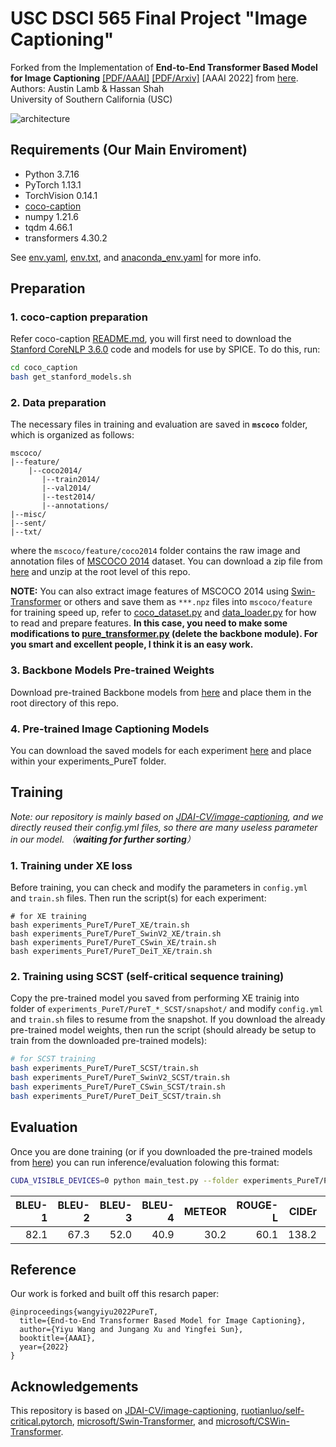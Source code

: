 # USC DSCI 565 Final Project "Image Captioning"
Forked from the Implementation of __End-to-End Transformer Based Model for Image Captioning__ [[PDF/AAAI]](https://ojs.aaai.org/index.php/AAAI/article/view/20160) [[PDF/Arxiv]](https://arxiv.org/abs/2203.15350) [AAAI 2022] from [here](https://github.com/232525/PureT).\
Authors: Austin Lamb & Hassan Shah\
University of Southern California (USC)

![architecture](./imgs/architecture.png)

## Requirements (Our Main Enviroment)
+ Python 3.7.16
+ PyTorch 1.13.1
+ TorchVision 0.14.1
+ [coco-caption](https://github.com/tylin/coco-caption)
+ numpy 1.21.6
+ tqdm 4.66.1
+ transformers 4.30.2

See [env.yaml](env.yaml), [env.txt](env.txt), and [anaconda_env.yaml](anaconda_env.yaml) for more info.

## Preparation
### 1. coco-caption preparation
Refer coco-caption [README.md](./coco_caption/README.md), you will first need to download the [Stanford CoreNLP 3.6.0](http://stanfordnlp.github.io/CoreNLP/index.html) code and models for use by SPICE. To do this, run:
```bash
cd coco_caption
bash get_stanford_models.sh
```
### 2. Data preparation
The necessary files in training and evaluation are saved in __`mscoco`__ folder, which is organized as follows:
```
mscoco/
|--feature/
    |--coco2014/
       |--train2014/
       |--val2014/
       |--test2014/
       |--annotations/
|--misc/
|--sent/
|--txt/
```
where the `mscoco/feature/coco2014` folder contains the raw image and annotation files of [MSCOCO 2014](https://cocodataset.org/#download) dataset. You can download a zip file from [here](TODO) and unzip at the root level of this repo.

__NOTE:__ You can also extract image features of MSCOCO 2014 using [Swin-Transformer](https://github.com/microsoft/Swin-Transformer) or others and save them as `***.npz` files into `mscoco/feature` for training speed up, refer to [coco_dataset.py](datasets/coco_dataset.py) and [data_loader.py](datasets/data_loader.py) for how to read and prepare features. 
__In this case, you need to make some modifications to [pure_transformer.py](models/pure_transformer.py) (delete the backbone module). For you smart and excellent people, I think it is an easy work.__

### 3. Backbone Models Pre-trained Weights
Download pre-trained Backbone models from [here](TODO) and place them in the root directory of this repo.

### 4. Pre-trained Image Captioning Models
You can download the saved models for each experiment [here](TODO) and place within your experiments_PureT folder.


## Training
*Note: our repository is mainly based on [JDAI-CV/image-captioning](https://github.com/JDAI-CV/image-captioning), and we directly reused their config.yml files, so there are many useless parameter in our model. （__waiting for further sorting__）*

### 1. Training under XE loss
Before training, you can check and modify the parameters in `config.yml` and `train.sh` files. Then run the script(s) for each experiment:

```
# for XE training
bash experiments_PureT/PureT_XE/train.sh
bash experiments_PureT/PureT_SwinV2_XE/train.sh
bash experiments_PureT/PureT_CSwin_XE/train.sh
bash experiments_PureT/PureT_DeiT_XE/train.sh
```
### 2. Training using SCST (self-critical sequence training)
Copy the pre-trained model you saved from performing XE trainig into folder of `experiments_PureT/PureT_*_SCST/snapshot/` and modify `config.yml` and `train.sh` files to resume from the snapshot. If you download the already pre-trained model weights, then run the script (should already be setup to train from the downloaded pre-trained models):

```bash
# for SCST training
bash experiments_PureT/PureT_SCST/train.sh
bash experiments_PureT/PureT_SwinV2_SCST/train.sh
bash experiments_PureT/PureT_CSwin_SCST/train.sh
bash experiments_PureT/PureT_DeiT_SCST/train.sh
```

## Evaluation
Once you are done training (or if you downloaded the pre-trained models from [here](TODO)) you can run inference/evaluation folowing this format: 

```bash
CUDA_VISIBLE_DEVICES=0 python main_test.py --folder experiments_PureT/PureT_SCST/ --resume 27
```

|BLEU-1|BLEU-2|BLEU-3|BLEU-4|METEOR|ROUGE-L| CIDEr |SPICE |
| ---: | ---: | ---: | ---: | ---: | ---:  | ---:  | ---: |
| 82.1 | 67.3 | 52.0 | 40.9 | 30.2 | 60.1  | 138.2 | 24.2 |


## Reference
Our work is forked and built off this resarch paper:
```
@inproceedings{wangyiyu2022PureT,
  title={End-to-End Transformer Based Model for Image Captioning},
  author={Yiyu Wang and Jungang Xu and Yingfei Sun},
  booktitle={AAAI},
  year={2022}
}
```

## Acknowledgements
This repository is based on [JDAI-CV/image-captioning](https://github.com/JDAI-CV/image-captioning), [ruotianluo/self-critical.pytorch](https://github.com/ruotianluo/self-critical.pytorch), [microsoft/Swin-Transformer](https://github.com/microsoft/Swin-Transformer), and [microsoft/CSWin-Transformer](https://github.com/microsoft/CSWin-Transformer).
